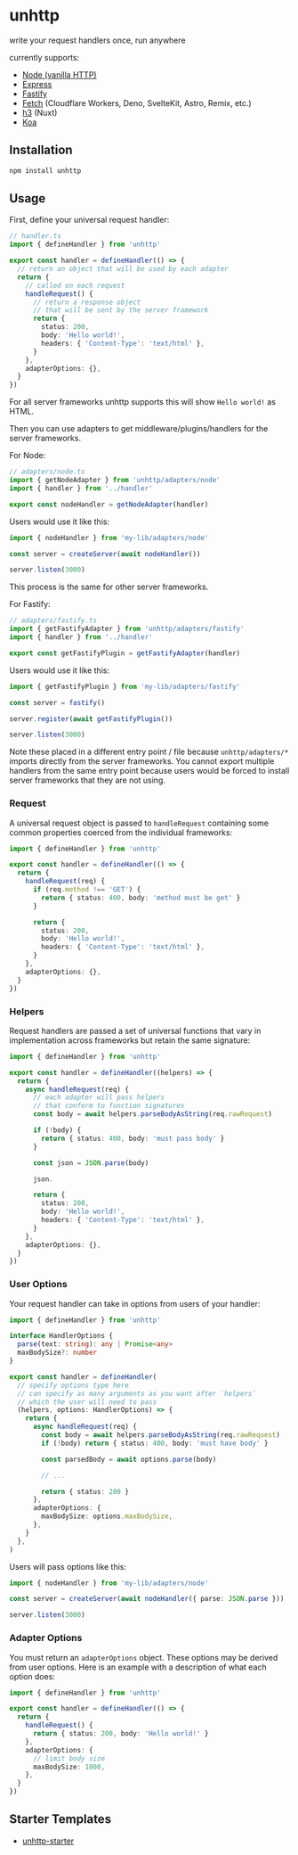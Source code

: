# unhttp

write your request handlers once, run anywhere

currently supports:

- [Node (vanilla HTTP)](https://nodejs.org/api/http.html)
- [Express](https://expressjs.com/)
- [Fastify](https://www.fastify.io/)
- [Fetch](https://developer.mozilla.org/en-US/docs/Web/API/Fetch_API) (Cloudflare Workers, Deno, SvelteKit, Astro, Remix, etc.)
- [h3](https://github.com/unjs/h3) (Nuxt)
- [Koa](https://koajs.com/)

## Installation

```sh
npm install unhttp
```

## Usage

First, define your universal request handler:

```ts
// handler.ts
import { defineHandler } from 'unhttp'

export const handler = defineHandler(() => {
  // return an object that will be used by each adapter
  return {
    // called on each request
    handleRequest() {
      // return a response object
      // that will be sent by the server framework
      return {
        status: 200,
        body: 'Hello world!',
        headers: { 'Content-Type': 'text/html' },
      }
    },
    adapterOptions: {},
  }
})
```

For all server frameworks unhttp supports this will show `Hello world!` as HTML.

Then you can use adapters to get middleware/plugins/handlers for the server frameworks.

For Node:

```ts
// adapters/node.ts
import { getNodeAdapter } from 'unhttp/adapters/node'
import { handler } from '../handler'

export const nodeHandler = getNodeAdapter(handler)
```

Users would use it like this:

```ts
import { nodeHandler } from 'my-lib/adapters/node'

const server = createServer(await nodeHandler())

server.listen(3000)
```

This process is the same for other server frameworks.

For Fastify:

```ts
// adapters/fastify.ts
import { getFastifyAdapter } from 'unhttp/adapters/fastify'
import { handler } from '../handler'

export const getFastifyPlugin = getFastifyAdapter(handler)
```

Users would use it like this:

```ts
import { getFastifyPlugin } from 'my-lib/adapters/fastify'

const server = fastify()

server.register(await getFastifyPlugin())

server.listen(3000)
```

Note these placed in a different entry point / file because `unhttp/adapters/*` imports directly from the server frameworks. You cannot export multiple handlers from the same entry point because users would be forced to install server frameworks that they are not using.

### Request

A universal request object is passed to `handleRequest` containing some common properties coerced from the individual frameworks:

```ts
import { defineHandler } from 'unhttp'

export const handler = defineHandler(() => {
  return {
    handleRequest(req) {
      if (req.method !== 'GET') {
        return { status: 400, body: 'method must be get' }
      }

      return {
        status: 200,
        body: 'Hello world!',
        headers: { 'Content-Type': 'text/html' },
      }
    },
    adapterOptions: {},
  }
})
```

### Helpers

Request handlers are passed a set of universal functions that vary in implementation across frameworks but retain the same signature:

```ts
import { defineHandler } from 'unhttp'

export const handler = defineHandler((helpers) => {
  return {
    async handleRequest(req) {
      // each adapter will pass helpers
      // that conform to function signatures
      const body = await helpers.parseBodyAsString(req.rawRequest)

      if (!body) {
        return { status: 400, body: 'must pass body' }
      }

      const json = JSON.parse(body)

      json.

      return {
        status: 200,
        body: 'Hello world!',
        headers: { 'Content-Type': 'text/html' },
      }
    },
    adapterOptions: {},
  }
})
```

### User Options

Your request handler can take in options from users of your handler:

```ts
import { defineHandler } from 'unhttp'

interface HandlerOptions {
  parse(text: string): any | Promise<any>
  maxBodySize?: number
}

export const handler = defineHandler(
  // specify options type here
  // can specify as many arguments as you want after `helpers`
  // which the user will need to pass
  (helpers, options: HandlerOptions) => {
    return {
      async handleRequest(req) {
        const body = await helpers.parseBodyAsString(req.rawRequest)
        if (!body) return { status: 400, body: 'must have body' }

        const parsedBody = await options.parse(body)

        // ...

        return { status: 200 }
      },
      adapterOptions: {
        maxBodySize: options.maxBodySize,
      },
    }
  },
)
```

Users will pass options like this:

```ts
import { nodeHandler } from 'my-lib/adapters/node'

const server = createServer(await nodeHandler({ parse: JSON.parse }))

server.listen(3000)
```

### Adapter Options

You must return an `adapterOptions` object. These options may be derived from user options. Here is an example with a description of what each option does:

```ts
import { defineHandler } from 'unhttp'

export const handler = defineHandler(() => {
  return {
    handleRequest() {
      return { status: 200, body: 'Hello world!' }
    },
    adapterOptions: {
      // limit body size
      maxBodySize: 1000,
    },
  }
})
```

## Starter Templates

- [unhttp-starter](examples/starter)
